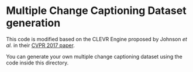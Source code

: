 # Multiple Change Captioning Dataset generation

This code is modified based on the CLEVR Engine proposed by Johnson *et al.* in their [CVPR 2017 paper](https://cs.stanford.edu/people/jcjohns/clevr/).

You can generate your own multiple change captioning dataset using the code inside this directory.



